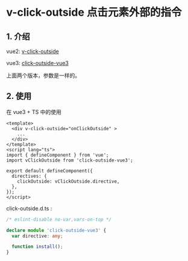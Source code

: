 <!--#region
@author 吴钦飞
@email wuqinfei@qq.com
@create date 2024-04-12 13:53:14
@modify date 2024-04-12 13:53:17
@desc [description]
#endregion-->

# v-click-outside 点击元素外部的指令

## 1. 介绍

vue2: [v-click-outside](https://www.npmjs.com/package/v-click-outside)

vue3: [click-outside-vue3](https://www.npmjs.com/package/click-outside-vue3)

上面两个版本，参数是一样的。

## 2. 使用

在 vue3 + TS 中的使用

```vue
<template>
  <div v-click-outside="onClickOutside" >
    ...
  </div>
</template>
<script lang="ts">
import { defineComponent } from 'vue';
import vClickOutside from 'click-outside-vue3';

export default defineComponent({
  directives: {
    clickOutside: vClickOutside.directive,
  },
});
</script>
```

click-outside.d.ts :

```ts
/* eslint-disable no-var,vars-on-top */

declare module 'click-outside-vue3' {
  var directive: any;

  function install();
}
```
